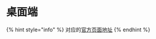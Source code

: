 # 桌面端

{% hint style="info" %}
对应的[官方页面地址](https://contributing.bitwarden.com/clients/desktop/)
{% endhint %}
